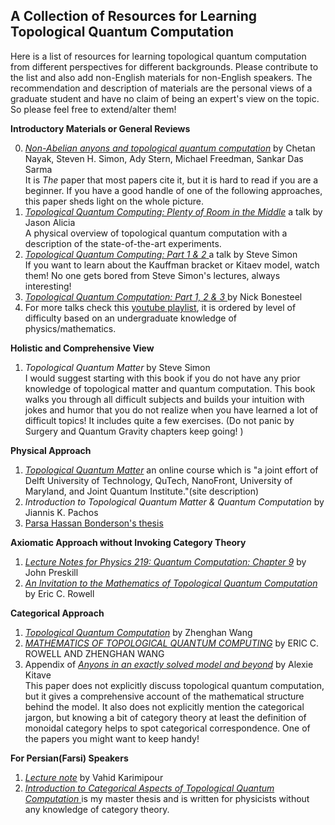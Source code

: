 A Collection of Resources for Learning Topological Quantum Computation
----------------------------------
Here is a list of resources for learning topological quantum computation from different perspectives for different backgrounds. Please contribute to the list and also add non-English materials for non-English speakers. The recommendation and description of materials are the personal views of a graduate student and have no claim of being an expert's view on the topic. So please feel free to extend/alter them! 

**Introductory Materials or General Reviews**

0. <a href="https://arxiv.org/abs/0707.1889"> *Non-Abelian anyons and topological quantum computation*</a> by Chetan Nayak, Steven H. Simon, Ady Stern, Michael Freedman, Sankar Das Sarma 
</br> It is *The* paper that most papers cite it, but it is hard to read if you are a beginner. If you have a good handle of one of the following approaches, this paper sheds light on the whole picture. 
1. <a href="https://www.youtube.com/watch?v=qj-w6ISQL5Y"> *Topological Quantum Computing: Plenty of Room in the Middle*</a> a talk by Jason Alicia </br> 
A physical overview of topological quantum computation with a description of the state-of-the-art experiments. 
2. <a href= "https://www.youtube.com/watch?v=FAiiXp9IoBk">*Topological Quantum Computing: Part 1 & 2* </a> a talk by Steve Simon </br>
If you want to learn about the Kauffman bracket or Kitaev model, watch them! No one gets bored from Steve Simon's lectures, always interesting!
3. <a href="https://www.youtube.com/watch?v=sB5AGbk5Z4Y&list=PLgi8knCht2bKn6ZpvSwqbmXSbP4pIjuF2&index=8&t=0s">*Topological Quantum Computation: Part 1, 2 & 3* </a> by Nick Bonesteel 
4. For more talks check this <a href="https://www.youtube.com/playlist?list=PLgi8knCht2bKn6ZpvSwqbmXSbP4pIjuF2"> youtube playlist</a>, it is ordered by level of difficulty based on an undergraduate knowledge of physics/mathematics.

**Holistic and Comprehensive View**
1. *Topological Quantum Matter* by Steve Simon </br>
I would suggest starting with this book if you do not have any prior knowledge of topological matter and quantum computation. This book walks you through all difficult subjects and builds your intuition with jokes and humor that you do not realize when you have learned a lot of difficult topics! It includes quite a few exercises. (Do not panic by Surgery and Quantum Gravity chapters keep going! )

**Physical Approach**
1. <a href="https://topocondmat.org/"> *Topological Quantum Matter*</a>  an online course which is "a joint effort of Delft University of Technology, QuTech, NanoFront, University of Maryland, and Joint Quantum Institute."(site description) 
2. *Introduction to Topological Quantum Matter & Quantum Computation* by Jiannis K. Pachos 
3. <a href="https://thesis.library.caltech.edu/2447/2/thesis.pdf"> Parsa Hassan Bonderson's thesis</a>

**Axiomatic Approach without Invoking Category Theory**
1. <a href="http://www.theory.caltech.edu/~preskill/ph219/topological.pdf"> *Lecture Notes for Physics 219: Quantum Computation: Chapter 9*</a> by John Preskill 
2. <a href="https://arxiv.org/pdf/1601.05288.pdf"> *An Invitation to the Mathematics of Topological Quantum Computation*</a>  by Eric C. Rowell 

**Categorical Approach**
1. <a href="http://web.math.ucsb.edu/~zhenghwa/data/course/cbms.pdf"> *Topological Quantum Computation*</a> by Zhenghan Wang 
2. <a href="https://arxiv.org/pdf/1705.06206.pdf"> *MATHEMATICS OF TOPOLOGICAL QUANTUM COMPUTING*</a> by ERIC C. ROWELL AND ZHENGHAN WANG
3. Appendix of <a href="https://arxiv.org/abs/cond-mat/0506438 "> *Anyons in an exactly solved model and beyond*</a> by Alexie Kitave </br>
This paper does not explicitly discuss topological quantum computation, but it gives a comprehensive account of the mathematical structure behind the model. It also does not explicitly mention the categorical jargon, but knowing a bit of category theory at least the definition of monoidal category helps to spot categorical correspondence. One of the papers you might want to keep handy! 


**For Persian(Farsi) Speakers**
1. <a href="http://physics.sharif.edu/~vahid/teaching/Quantum%20Computation%201393/21-QCI-Topological%20QCNew.pdf">*Lecture note*</a> by Vahid Karimipour 
2. <a href="http://repository.sharif.edu/resource/407517/introduction-to-categorical-aspects-of-topological-quantum-computation"> *Introduction to Categorical Aspects of Topological Quantum Computation* </a> is my master thesis and is written for physicists without any knowledge of category theory. 
